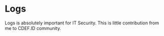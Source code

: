# Logs
Logs is absolutely important for IT Security.
This is little contribution from me to CDEF.ID community.
